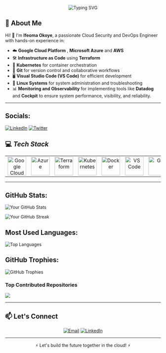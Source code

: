 <!-- Header Section -->
<p align="center">
  <img src="https://readme-typing-svg.demolab.com?font=Fira+Code&size=30&duration=4000&pause=500&center=true&vCenter=true&multiline=true&width=600&height=80&lines=Hello!+I'm+Ifeoma Okoye;Cloud Security+%26+DevOps+Engineer" alt="Typing SVG" />
</p>

<!-- About Me Section -->
## 🚀 **About Me**
Hi! 👋 I'm **Ifeoma Okoye**, a passionate Cloud Security and DevOps Engineer with hands-on experience in:
- ☁️ **Google Cloud Platform** , **Microsoft Azure** and **AWS**
- 🛠️ **Infrastructure as Code** using **Terraform**  
- 🚢 **Kubernetes** for container orchestration  
- 🐙 **Git** for version control and collaborative workflows
- 🖥️ **Visual Studio Code (VS Code)** for efficient development
- 🐧 **Linux Systems** for system administration and troubleshooting
-  📊 **Monitoring and Observability** for implementing tools like **Datadog** and **Cockpit** to ensure system performance, visibility, and reliability.

---



##  Socials:

[![LinkedIn](https://img.shields.io/badge/LinkedIn-%230077B5.svg?style=flat&logo=linkedin&logoColor=white)](https://www.linkedin.com/in/ifeomaqueendalineokoye/)
[![Twitter](https://img.shields.io/badge/Twitter-%231DA1F2.svg?style=flat&logo=twitter&logoColor=white)](https://x.com/IfeomaQueendal1)


## 💻 *Tech Stack*
<table align="center">
 <tr>
   <td align="center"><img src="https://cdn.jsdelivr.net/gh/devicons/devicon/icons/googlecloud/googlecloud-original.svg" width="60" alt="Google Cloud"/></td>
   <td align="center"><img src="https://cdn.jsdelivr.net/gh/devicons/devicon/icons/azure/azure-original.svg" width="60" alt="Azure"/></td>
   <td align="center"><img src="https://cdn.jsdelivr.net/gh/devicons/devicon/icons/terraform/terraform-original.svg" width="60" alt="Terraform"/></td>
   <td align="center"><img src="https://cdn.jsdelivr.net/gh/devicons/devicon/icons/kubernetes/kubernetes-plain.svg" width="60" alt="Kubernetes"/></td>
   <td align="center"><img src="https://cdn.jsdelivr.net/gh/devicons/devicon/icons/docker/docker-original.svg" width="60" alt="Docker"/></td>
   <td align="center"><img src="https://cdn.jsdelivr.net/gh/devicons/devicon/icons/vscode/vscode-original.svg" width="60" alt="VS Code"/></td>
   <td align="center"><img src="https://cdn.jsdelivr.net/gh/devicons/devicon/icons/git/git-original.svg" width="60" alt="Git"/></td>
   <td align="center"><img src="https://cdn.jsdelivr.net/gh/devicons/devicon/icons/linux/linux-original.svg" width="60" alt="Linux"/></td>
   <td align="center"><img src="https://img.shields.io/badge/Datadog-632CA6?style=flat&logo=datadog&logoColor=white" alt="Datadog" /></td>
   <td align="center"><img src="https://img.shields.io/badge/Cockpit-005CA9?style=flat&logoColor=white" alt="Cockpit"/></td>
 </tr>
</table>
 
---


##  GitHub Stats:

![Your GitHub Stats](https://github-readme-stats.vercel.app/api?username=Ifeomacloud&show_icons=true&theme=dark&count_private=true)

![Your GitHub Streak](https://github-readme-streak-stats.herokuapp.com/?username=Ifeomacloud&theme=dark&hide_border=false)


##  Most Used Languages:

![Top Languages](https://github-readme-stats.vercel.app/api/top-langs/?username=Ifeomacloud&layout=compact&theme=dark)


##  GitHub Trophies:

![GitHub Trophies](https://github-profile-trophy.vercel.app/?username=Ifeomacloud&theme=darkhub&margin-w=15&margin-h=15)

###  Top Contributed Repositories
![](https://komarev.com/ghpvc/?username=Ifeomacloud&color=blue)

 

----


<!-- Contact Section -->
## 📫 **Let's Connect**
<p align="center">
  <a href="mailto:ifeomaokoyequeen@gmail.com"><img src="https://img.shields.io/badge/Email-D14836?logo=gmail&logoColor=white&style=for-the-badge" alt="Email"/></a>
  <a href="https://www.linkedin.com/in/ifeomaqueendalineokoye/"><img src="https://img.shields.io/badge/LinkedIn-0077B5?logo=linkedin&logoColor=white&style=for-the-badge" alt="LinkedIn"/></a>
</p>

---

<p align="center">⚡ Let's build the future together in the cloud! ⚡</p>





<!---
Ifeomacloud/Ifeomacloud is a ✨ special ✨ repository because its `README.md` (this file) appears on your GitHub profile.
You can click the Preview link to take a look at your changes.
--->
